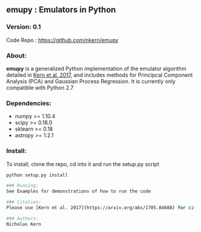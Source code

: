## emupy : Emulators in Python

### Version: 0.1
Code Repo : https://github.com/nkern/emupy

### About:
**emupy** is a generalized Python implementation of the emulator algorithm detailed in [Kern et al. 2017](https://arxiv.org/abs/1705.04688),
and includes methods for Principcal Component Analysis (PCA) and Gaussian Process Regression. It is currently
only compatible with Python 2.7

### Dependencies:
- numpy >= 1.10.4
- scipy >= 0.18.0
- sklearn >= 0.18
- astropy >= 1.2.1

### Install:
To install, clone the repo, cd into it and run the setup.py script
```bash
python setup.py install

### Running:
See Examples for demonstrations of how to run the code

### Citation:
Please use [Kern et al. 2017](https://arxiv.org/abs/1705.04688) for citation.

### Authors:
Nicholas Kern
